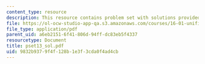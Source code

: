 ```yaml
---
content_type: resource
description: This resource contains problem set with solutions provided by the professor.
file: https://ol-ocw-studio-app-qa.s3.amazonaws.com/courses/16-01-unified-engineering-i-ii-iii-iv-fall-2005-spring-2006/9832b9379f4f128b1e3f3cda0f4ad4cb_pset13_sol.pdf
file_type: application/pdf
parent_uid: a6eb2151-6f41-806d-94ff-dc83eb5f4337
resourcetype: Document
title: pset13_sol.pdf
uid: 9832b937-9f4f-128b-1e3f-3cda0f4ad4cb
---
```

